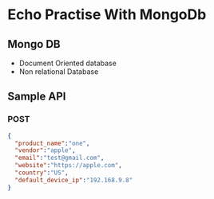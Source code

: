 # Echo Practise With MongoDb


## Mongo DB
- Document Oriented database 
- Non relational Database


## Sample API
### POST
```json
{
  "product_name":"one",
  "vendor":"apple",
  "email":"test@gmail.com",
  "website":"https://apple.com",
  "country":"US",
  "default_device_ip":"192.168.9.8"
}
```